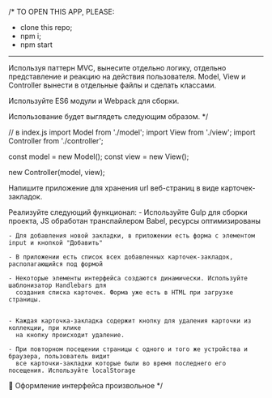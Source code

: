 
/* 
TO OPEN THIS APP, PLEASE:
  - clone this repo;
  - npm i;
  - npm start
  -----------------------------------------------------

  Используя паттерн MVC,
  вынесите отдельно логику, отдельно представление и реакцию на действия пользователя. 
  Model, View и Controller вынести в отдельные файлы и сделать классами.
  
  Используйте ES6 модули и Webpack для сборки.
  
  Использование будет выглядеть следующим образом.
*/

// в index.js
import Model from './model';
import View from './view';
import Controller from './controller';

const model = new Model();
const view = new View();

new Controller(model, view);

  Напишите приложение для хранения url веб-страниц в виде карточек-закладок. 
  
  Реализуйте следующий функционал:
    - Используйте Gulp для сборки проекта, JS обработан транспайлером Babel, ресурсы оптимизированы
    
    - Для добавления новой закладки, в приложении есть форма с элементом input и кнопкой "Добавить"
    
    - В приложении есть список всех добавленных карточек-закладок, располагающийся под формой
    
    - Некоторые элементы интерфейса создаются динамически. Используйте шаблонизатор Handlebars для
      создания списка карточек. Форма уже есть в HTML при загрузке страницы.
      
          
    - Каждая карточка-закладка содержит кнопку для удаления карточки из коллекции, при клике 
      на кнопку происходит удаление.
      
    - При повторном посещении страницы с одного и того же устройства и браузера, пользователь видит
      все карточки-закладки которые были во время последнего его посещения. Используйте localStorage
      
  🔔 Оформление интерфейса произвольное
*/
